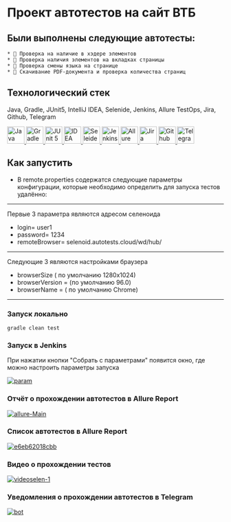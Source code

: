 # Проект автотестов на сайт ВТБ

## Были выполнены следующие автотесты:

    * 🌸 Проверка на наличие в хэдере элементов
    * 🌸 Проверка наличия элементов на вкладках страницы
    * 🌸 Проверка смены языка на странице 
    * 🌸 Скачивание PDF-документа и проверка количества страниц

## Технологический стек

Java, Gradle, JUnit5, IntelliJ IDEA, Selenide, Jenkins, Allure TestOps, Jira, Github, Telegram

<a href="https://github.com/angry-qa/vkc-demo">
  <img src="https://starchenkov.pro/qa-guru/img/skills/Java.svg" width="40" height="40"  alt="Java"/>
  <img src="https://starchenkov.pro/qa-guru/img/skills/Gradle.svg" width="40" height="40"  alt="Gradle"/>
  <img src="https://starchenkov.pro/qa-guru/img/skills/JUnit5.svg" width="40" height="40"  alt="JUnit 5"/>
  <img src="https://starchenkov.pro/qa-guru/img/skills/Intelij_IDEA.svg" width="40" height="40"  alt="IDEA"/>
  <img src="https://starchenkov.pro/qa-guru/img/skills/Selenide.svg" width="40" height="40"  alt="Seleide"/>
  <img src="https://starchenkov.pro/qa-guru/img/skills/Jenkins.svg" width="40" height="40"  alt="Jenkins"/>
  <img src="https://starchenkov.pro/qa-guru/img/skills/Allure_EE.svg" width="40" height="40"  alt="Allure TestOps"/>
  <img src="https://starchenkov.pro/qa-guru/img/skills/Jira.svg" width="40" height="40"  alt="Jira"/>
  <img src="https://starchenkov.pro/qa-guru/img/skills/Github.svg" width="40" height="40"  alt="Github"/>
  <img src="https://starchenkov.pro/qa-guru/img/skills/Telegram.svg" width="40" height="40"  alt="Telegram"/>
</a>

## Как запустить

* В remote.properties содержатся следующие параметры конфигурации, которые необходимо определить для запуска тестов удалённо:
------- 
Первые 3 параметра являются адресом селеноида
- login= user1
- password= 1234
- remoteBrowser= selenoid.autotests.cloud/wd/hub/
-------
Следующие 3 являются настройками браузера

- browserSize ( по умолчанию 1280x1024)
- browserVersion = (по умолчанию 96.0)
- browserName = ( по умолчанию Chrome)
-------
### Запуск локально

```
gradle clean test
```
### Запуск в Jenkins

При нажатии кнопки "Собрать с параметрами" появится окно, где можно настроить параметры запуска

<a href="https://ibb.co/tKn50tQ"><img src="https://i.ibb.co/PjJ82nF/param.jpg" alt="param" border="0"></a>

### Отчёт о прохождении автотестов в Allure Report

<a href="https://ibb.co/p17fb7z"><img src="https://i.ibb.co/wdkSBkW/allure-Main.jpg" alt="allure-Main" border="0"></a>

### Список автотестов в Allure Report

<a href="https://c.radikal.ru/c40/2112/d9/e6eb62018cbb.jpg"><img src="https://c.radikal.ru/c40/2112/d9/e6eb62018cbb.jpg" alt="e6eb62018cbb" border="0"></a>


### Видео о прохождении тестов

<a href="https://ibb.co/hFm683d"><img src="https://i.ibb.co/fdxg0jN/videoselen-1.gif" alt="videoselen-1" border="0"></a>

### Уведомления о прохождении автотестов в Telegram

<a href="https://ibb.co/dkv4NbQ"><img src="https://i.ibb.co/3Sbmxf0/bot.jpg" alt="bot" border="0"></a>

